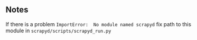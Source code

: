 ## Notes
If there is a problem `ImportError:  No module named scrapyd` fix path to this module in `scrapyd/scripts/scrapyd_run.py`